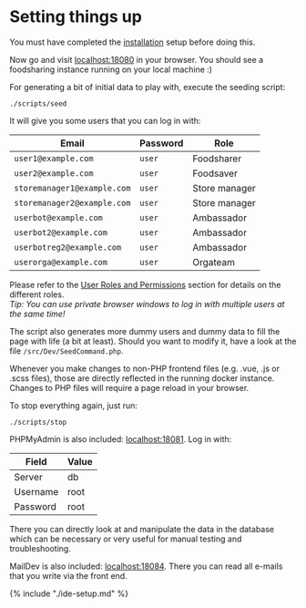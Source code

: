 # Setting things up

You must have completed the [installation](./running-the-code.md) setup before doing this.

Now go and visit [localhost:18080](http://localhost:18080) in your browser.
You should see a foodsharing instance running on your local machine :)

For generating a bit of initial data to play with, execute the seeding script:

```
./scripts/seed
```

It will give you some users that you can log in with:

| Email                       | Password | Role          |
|-----------------------------|----------|---------------|
| `user1@example.com`         | `user`   | Foodsharer    |
| `user2@example.com`         | `user`   | Foodsaver     |
| `storemanager1@example.com` | `user`   | Store manager |
| `storemanager2@example.com` | `user`   | Store manager |
| `userbot@example.com`       | `user`   | Ambassador    |
| `userbot2@example.com`      | `user`   | Ambassador    |
| `userbotreg2@example.com`   | `user`   | Ambassador    |
| `userorga@example.com`      | `user`   | Orgateam      |

Please refer to the [User Roles and Permissions](#learn-user-roles.md) section for details on the different roles.  
*Tip: You can use private browser windows to log in with multiple users at the same time!*

The script also generates more dummy users and dummy data to fill the page with life (a bit at least).
Should you want to modify it, have a look at the file `/src/Dev/SeedCommand.php`.

Whenever you make changes to non-PHP frontend files (e.g. .vue, .js or .scss files), those are directly reflected in the running docker instance. Changes to PHP files will require a page reload in your browser.

To stop everything again, just run:

```
./scripts/stop
```

PHPMyAdmin is also included: [localhost:18081](http://localhost:18081). Log in with:

| Field    | Value |
|----------|-------|
| Server   | db    |
| Username | root  |
| Password | root  |

There you can directly look at and manipulate the data in the database
which can be necessary or very useful for manual testing and troubleshooting.

MailDev is also included: [localhost:18084](localhost:18084). There you can read all e-mails that you write via the front end.

{% include "./ide-setup.md" %}
